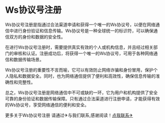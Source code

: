# Ws协议号注册

Ws协议号注册是指通过合法渠道申请和获得一个唯一的Ws协议号，以便在网络通信中进行身份验证和信息传输。Ws协议号是一种全球统一的标识符，可以确保通信双方的身份和数据的安全性。

在进行Ws协议号注册时，需要提供真实有效的个人或机构信息，并且经过相关部门的审核和认证。注册成功后，将获得一个唯一的Ws协议号，可用于各种网络通信和数据传输场景。

Ws协议号注册的重要性不言而喻，它可以有效防止网络诈骗和身份冒用，保护个人隐私和数据安全。同时，也为网络通信提供了便利和高效性，确保信息传输的准确性和完整性。

总之，Ws协议号注册是网络通信中不可或缺的一环，它为用户和机构提供了安全可靠的身份验证和数据传输保障。只有通过合法渠道进行注册申请，才能获得有效的Ws协议号，享受网络通信的便利和安全。

更多关于Ws协议号注册 请通过✈与我们联系,感谢阅读！[点我联系✈](https://data.G208.com)